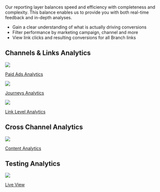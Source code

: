Our reporting layer balances speed and efficiency with completeness and complexity. This balance enables us to provide you with both real-time feedback and in-depth analyses.

- Gain a clear understanding of what is actually driving conversions
- Filter performance by marketing campaign, channel and more
- View link clicks and resulting conversions for all Branch links

## Channels & Links Analytics
<!-- Link Configuration -->
<div class="nav-wrap flex-wrap">
  <a href="/pages/activity-reports-analytics/paid-ads-analytics/">
    <img src="../../../img/pages/channels/paid-ads.png" />
    <p>Paid Ads Analytics</p>
  </a>
  <a href="/pages/activity-reports-analytics/journeys-analytics/">
    <img src="../../../img/pages/channels/website.png" />
    <p>Journeys Analytics</p>
  </a>
<!-- Need content
	<a href="/pages/activity-reports-analytics/deepviews-analytics/">
    <img src="../../../img/pages/analytics/deepview.png" />
    <p>Deepviews Analytics</p>
  </a>
	<a href="/pages/activity-reports-analytics/desktop-sms-analytics/">
    <img src="../../../img/pages/analytics/desktop.png" />
    <p>Desktop SMS Analytics</p>
  </a>
	<a href="/pages/activity-reports-analytics/email-analytics/">
		<img src="../../../img/pages/channels/email.png" />
		<p>Email Analytics</p>
	</a>
	<a href="/pages/activity-reports-analytics/influencer-analytics/">
  	<img src="../../../img/pages/channels/referral.png" />
  	<p>Influencer Analytics</p>
	</a> -->
	<a href="/pages/activity-reports-analytics/link-level-analytics/">
		<img src="../../../img/pages/channels/link.png" />
		<p>Link Level Analytics</p>
	</a>
</div>

## Cross Channel Analytics
<!-- Deep Links -->
<div class="nav-wrap flex-wrap">
<!-- Need content
	<a href="/pages/activity-reports-analytics/sources-analytics/">
  	<img src="../../../img/pages/analytics/source.png" />
  	<p>Sources Analytics</p>
	</a> -->
	<a href="/pages/activity-reports-analytics/content-analytics/">
  	<img src="../../../img/pages/channels/content.png" />
  	<p>Content Analytics</p>
	</a>
</div>

## Testing Analytics
<!-- Deep Links -->
<div class="nav-wrap flex-wrap">
	<a href="/pages/exports/pba-liveview/">
		<img src="../../../img/pages/dashboard/liveview.png" />
		<p>Live View</p>
	</a>
</div>
<!--/ Deep Links -->
